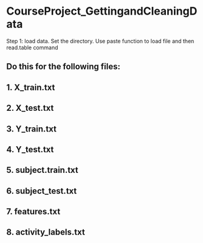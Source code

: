 # CourseProject_GettingandCleaningData 

Step 1: load data. Set the directory. Use paste function to load file and then read.table command
## Do this for the following files:
## 1. X_train.txt
## 2. X_test.txt
## 3. Y_train.txt
## 4. Y_test.txt
## 5. subject.train.txt
## 6. subject_test.txt
## 7. features.txt
## 8. activity_labels.txt


